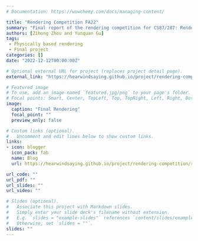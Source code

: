 ```yaml
---
# Documentation: https://wowchemy.com/docs/managing-content/

title: "Rendering Competition FA22"
summary: "Final report of the rendering competition for CS87/287: Rendering Algorithms at Dartmouth College. We won the grand prize!"
authors: [Zihong Zhou and Yunquan Gu]
tags: 
 - Physically based rendering
 - Final project
categories: []
date: "2022-12-12T00:00:00Z"

# Optional external URL for project (replaces project detail page).
external_link: "https://hearwindsaying.github.io/project/rendering-competition/report.html"

# Featured image
# To use, add an image named `featured.jpg/png` to your page's folder.
# Focal points: Smart, Center, TopLeft, Top, TopRight, Left, Right, BottomLeft, Bottom, BottomRight.
image:
  caption: "Final Rendering"
  focal_point: ""
  preview_only: false

# Custom links (optional).
#   Uncomment and edit lines below to show custom links.
links:
- icon: blogger
  icon_pack: fab
  name: Blog
  url: https://hearwindsaying.github.io/project/rendering-competition/report.html

url_code: ""
url_pdf: ""
url_slides: ""
url_video: ""

# Slides (optional).
#   Associate this project with Markdown slides.
#   Simply enter your slide deck's filename without extension.
#   E.g. `slides = "example-slides"` references `content/slides/example-slides.md`.
#   Otherwise, set `slides = ""`.
slides: ""
---
```

